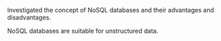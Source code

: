Investigated the concept of NoSQL databases and their advantages and disadvantages.

NoSQL databases are suitable for unstructured data.